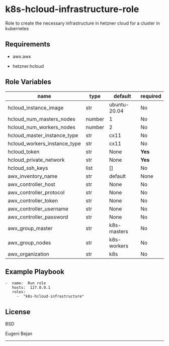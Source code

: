 
# k8s-hcloud-infrastructure-role

Role to create the necessary infrastructure in hetzner cloud for a cluster in kubernetes


## Requirements

- awx.awx

- hetzner.hcloud
## Role Variables



| name | type  |   default	|  required 	|
|---	|---	|---	|---	|
|  hcloud_instance_image 	|   str  	|  ubuntu-20.04 	|   No	|
|  hcloud_num_masters_nodes 	|  number 	|  1 	|   No	|
|  hcloud_num_workers_nodes 	| number  	|  2 	|  No 	|
|  hcloud_master_instance_type 	|  str 	|  cx11 	|  No 	|
| hcloud_workers_instance_type |  str 	|   cx11	|  No 	|
| hcloud_token  |  str 	|   None	|   **Yes**	|
| hcloud_private_network | str| None| **Yes**|
| hcloud_ssh_keys| list| []| No
| awx_inventory_name | str| default | None|
|awx_controller_host| str| None| No|
|awx_controller_protocol| str| None|No|
|awx_controller_token| str| None| No|
|awx_controller_username|str|None|No|
|awx_controller_password| str | None|No|
|awx_group_master| str|k8s-masters| No|
|awx_group_nodes| str|k8s-workers|No|
|awx_organization| str|k8s|No|
## Example Playbook

    -  name:  Run role
	   hosts:  127.0.0.1
       roles:
         -  "k8s-hcloud-infrastructure"

  
  

## License


  

BSD

  

Eugeni Bejan

------------------

  


